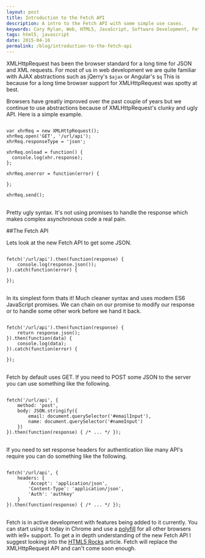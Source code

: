 ```yaml
---
layout: post
title: Introduction to the Fetch API
description: A intro to the Fetch API with some simple use cases.
keywords: Cory Rylan, Web, HTML5, JavaScript, Software Development, Fetch, API
tags: html5, javascript
date: 2015-04-16
permalink: /blog/introduction-to-the-fetch-api
---
```


XMLHttpRequest has been the browser standard for a long time for JSON and XML requests.
For most of us in web development we are quite familiar with AJAX abstractions such as jQerry's `$ajax` or Angular's `$q`
This is because for a long time browser support for XMLHttpRequest was spotty at best.

Browsers have greatly improved over the past couple of years but we continue to use abstractions
because of XMLHttpRequest's clunky and ugly API. Here is a simple example.

<pre class="language-javascript">
<code>
var xhrReq = new XMLHttpRequest();
xhrReq.open('GET', '/url/api');
xhrReq.responseType = 'json';
         
xhrReq.onload = function() {
  console.log(xhr.response);
};
         
xhrReq.onerror = function(error) {
 
};
         
xhrReq.send();
</code>
</pre>

Pretty ugly syntax. It's not using promises to handle the response which makes complex asynchronous code a real pain.

##The Fetch API

Lets look at the new Fetch API to get some JSON.

<pre class="language-javascript">
<code>
fetch('/url/api').then(function(response) {
	console.log(response.json());
}).catch(function(error) {
         
});
</code>
</pre>

In its simplest form thats it! Much cleaner syntax and uses modern ES6 JavaScript promises. We can chain on our promise to modify our response or to
handle some other work before we hand it back.

<pre class="language-javascript">
<code>
fetch('/url/api').then(function(response) {
    return response.json();
}).then(function(data) {
    console.log(data);
}).catch(function(error) {
         
});
</code>
</pre>

Fetch by default uses GET. If you need to POST some JSON to the server you can use something like the following.

<pre class="language-javascript">
<code>
fetch('/url/api', {
    method: 'post',
	body: JSON.stringify({
		email: document.querySelector('#emailInput'),
		name: document.querySelector('#nameInput')
	})
}).then(function(response) { /* ... */ });
</code>
</pre>

If you need to set response headers for authentication like many API's require you can do something like the following.

<pre class="language-javascript">
<code>
fetch('/url/api', {
	headers: {
		'Accept': 'application/json',
        'Content-Type': 'application/json',
        'Auth': 'authkey'
	}
}).then(function(response) { /* ... */ });
</code>
</pre>

Fetch is in active development with features being added to it currently. You can start using it today in Chrome and use
a <a href="https://github.com/github/fetch" target="_blank">polyfill</a> for all other browsers with ie9+ support. To get a in depth understanding of the new Fetch API
I suggest looking into the <a href="http://updates.html5rocks.com/2015/03/introduction-to-fetch" target="_blank">HTML5 Rocks</a>
article. Fetch will replace the XMLHttpRequest API and can't come soon enough.